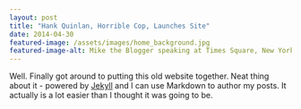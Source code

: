 ```yaml
---
layout: post
title: "Hank Quinlan, Horrible Cop, Launches Site"
date: 2014-04-30
featured-image: /assets/images/home_background.jpg
featured-image-alt: Mike the Blogger speaking at Times Square, New York City, New York
---
```



Well. Finally got around to putting this old website together. Neat thing about it - powered by [Jekyll](http://jekyllrb.com) and I can use Markdown to author my posts. It actually is a lot easier than I thought it was going to be.